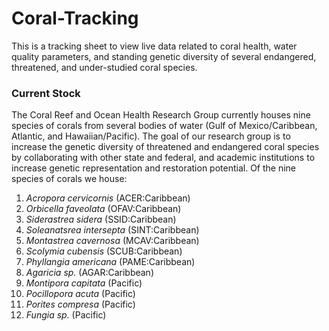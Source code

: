 # Coral-Tracking
This is a tracking sheet to view live data related to coral health, water quality parameters, and standing genetic diversity of several endangered, threatened, and under-studied coral species.

### Current Stock
The Coral Reef and Ocean Health Research Group currently houses nine species of corals from several bodies of water (Gulf of Mexico/Caribbean, Atlantic, and Hawaiian/Pacific). The goal of our research group is to increase the genetic diversity of threatened and endangered coral species by collaborating with other state and federal, and academic institutions to increase genetic representation and restoration potential. Of the nine species of corals we house:

1. _Acropora cervicornis_ (ACER:Caribbean)
2. _Orbicella faveolata_ (OFAV:Caribbean)
3. _Siderastrea sidera_ (SSID:Caribbean)
4. _Soleanatsrea intersepta_ (SINT:Caribbean)
5. _Montastrea cavernosa_ (MCAV:Caribbean)
6. _Scolymia cubensis_ (SCUB:Caribbean)
7. _Phyllangia americana_ (PAME:Caribbean) 
8. _Agaricia sp._ (AGAR:Caribbean)
9. _Montipora capitata_ (Pacific)
10. _Pocillopora acuta_ (Pacific)
11. _Porites compresa_ (Pacific)
12. _Fungia sp._ (Pacific)
